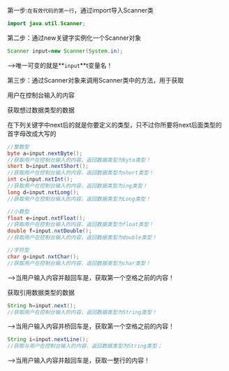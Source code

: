 第一步:`在有效代码的第一行`，通过import导入Scanner类

```java
import java.util.Scanner;
```

第二步：通过new关键字实例化一个Scanner对象

```java
Scanner input=new Scanner(System.in);
```

-->唯一可变的就是**`input`**t变量名！

第三步：通过Scanner对象来调用Scanner类中的方法，用于获取

用户在控制台输入的内容

获取想过数据类型的数据

在下列关键字中next后的就是你要定义的类型，只不过你所要将next后面类型的首字母改成大写的

```java
//整数型
byte a=input.nextByte();
//获取用户在控制台输入的内容，返回数据类型为byta类型！
short b=input.nextShort();
//获取用户在控制台输入的内容，返回数据类型为short类型！
int c=input.nxtInt();
//获取用户在控制台输入的内容，返回数据类型为ing类型！
long d=input.nxtLong();
//获取用户在控制台输入的内容，返回数据类型为Long类型！
```

```java
//小数型
float e=input.nxtFloat();
//获取用户在控制台输入的内容，返回数据类型为float类型！
double f=input.nxtDouble();
//获取用户在控制台输入的内容，返回数据类型为double类型！
```

```java
//字符型
char g=input.nxtChar();
//获取用户在控制台输入的内容，返回数据类型为char类型！
```

-->当用户输入内容并敲回车是，获取第一个空格之前的内容！

获取引用数据类型的数据

```java
String h=input.next();
//获取用户在控制台输入的内容，返回数据类型为String类型！
```

-->当用户输入内容并桥回车是，获取第一个空格之前的内容！

```java
String i=input.nextLine();
//获取与用户在控制台输入的内容，返回数据类型为String类型；
```

-->当用户输入内容并敲回车是，获取一整行的内容！